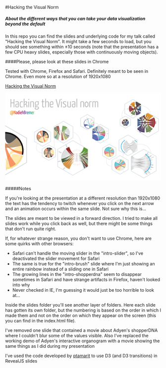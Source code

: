 #Hacking the Visual Norm
##### About the different ways that you can take your data visualization beyond the default

In this repo you can find the slides and underlying code for my talk called "Hacking the Visual Norm". It might take a few seconds to load, but you should see something within ±10 seconds (note that the presentation has a few CPU heavy slides, especially those with continuously moving objects).

####Please, please look at these slides in Chrome

Tested with Chrome, Firefox and Safari. Definitely meant to be seen in Chrome. Even more so at a resolution of 1920x1080

[Hacking the Visual Norm](https://nbremer.github.io/hackingthevisualnorm/)

[![Hacking the Visual Norm - slides](img/hacking_the_norm.png "Hacking the Visual Norm - slides")](https://nbremer.github.io/hackingthevisualnorm/)

#####Notes

If you're looking at the presentation at a different resolution than 1920x1080 the text has the tendency to twitch whenever you click on the next arrow and an animation occurs within the same slide. Not sure why this is...

The slides are meant to be viewed in a forward direction. I tried to make all slides work while you click back as well, but there might be some things that don't run quite right.

If, for whatever strange reason, you don't want to use Chrome, here are some quirks with other browsers:

- Safari can't handle the moving slider in the "intro-slider", so I've deactivated the slider movement for Safari
- The same is true for the "intro-brush" slide where I'm just showing an entire rainbow instead of a sliding one in Safari
- The growing lines in the "intro-shopperdna" seem to disappear sometimes in Safari and have strange artifacts in Firefox, haven't looked into why
- Never checked in IE, I'm guessing it would just be too horrible to look at...

Inside the slides folder you'll see another layer of folders. Here each slide has gotten its own folder, but the numbering is based on the order in which I made them and not on the order on which they appear on the screen (this you can find in the index.html file).

I've removed one slide that contained a movie about Adyen's shopperDNA where I couldn't blur some of the values visible. Also I've replaced the working demo of Adyen's interactive organogram with a movie showing the same things as I did during my presentation

I've used the code developed by [ptamarit](https://github.com/hakimel/reveal.js/issues/456) to use D3 (and D3 transitions) in RevealJS slides 
